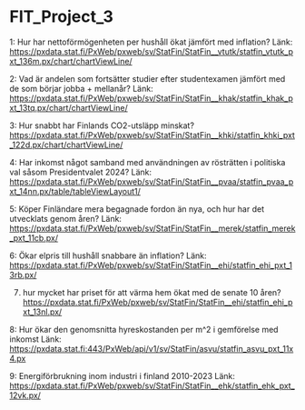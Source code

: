 # FIT_Project_3

1: Hur har nettoförmögenheten per hushåll ökat jämfört med inflation?
Länk: https://pxdata.stat.fi/PxWeb/pxweb/sv/StatFin/StatFin__vtutk/statfin_vtutk_pxt_136m.px/chart/chartViewLine/

2: Vad är andelen som fortsätter studier efter studentexamen jämfört med de som börjar jobba + mellanår?
Länk: https://pxdata.stat.fi/PxWeb/pxweb/sv/StatFin/StatFin__khak/statfin_khak_pxt_13tq.px/chart/chartViewLine/

3: Hur snabbt har Finlands CO2-utsläpp minskat?
https://pxdata.stat.fi/PxWeb/pxweb/sv/StatFin/StatFin__khki/statfin_khki_pxt_122d.px/chart/chartViewLine/

4: Har inkomst något samband med användningen av rösträtten i politiska val såsom Presidentvalet 2024?
Länk: https://pxdata.stat.fi/PxWeb/pxweb/sv/StatFin/StatFin__pvaa/statfin_pvaa_pxt_14nn.px/table/tableViewLayout1/

5: Köper Finländare mera begagnade fordon än nya, och hur har det utvecklats genom åren?
Länk: https://pxdata.stat.fi/PxWeb/pxweb/sv/StatFin/StatFin__merek/statfin_merek_pxt_11cb.px/

6: Ökar elpris till hushåll snabbare än inflation?
Länk: https://pxdata.stat.fi/PxWeb/pxweb/sv/StatFin/StatFin__ehi/statfin_ehi_pxt_13rb.px/

7. hur mycket har priset för att värma hem ökat med de senate 10 åren?
https://pxdata.stat.fi/PxWeb/pxweb/sv/StatFin/StatFin__ehi/statfin_ehi_pxt_13nl.px/

8: Hur ökar den genomsnitta hyreskostanden per m^2 i gemförelse med inkomst
Länk: https://pxdata.stat.fi:443/PxWeb/api/v1/sv/StatFin/asvu/statfin_asvu_pxt_11x4.px

9: Energiförbrukning inom industri i finland 2010-2023
Länk: https://pxdata.stat.fi/PxWeb/pxweb/sv/StatFin/StatFin__ehk/statfin_ehk_pxt_12vk.px/
